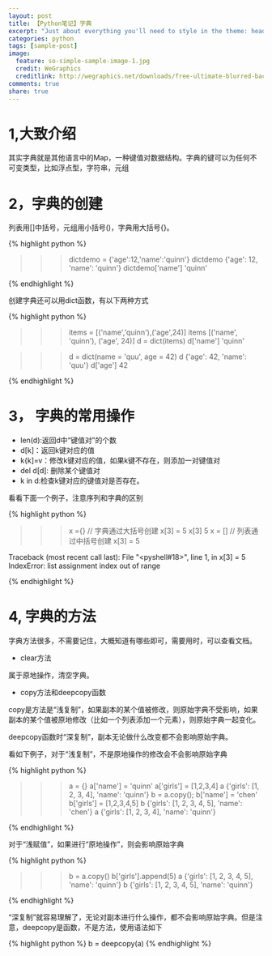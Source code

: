 ```yaml
---
layout: post
title: 【Python笔记】字典
excerpt: "Just about everything you'll need to style in the theme: headings, paragraphs, blockquotes, tables, code blocks, and more."
categories: python
tags: [sample-post]
image:
  feature: so-simple-sample-image-1.jpg
  credit: WeGraphics
  creditlink: http://wegraphics.net/downloads/free-ultimate-blurred-background-pack/
comments: true
share: true
---
```


# 1,大致介绍

其实字典就是其他语言中的Map，一种键值对数据结构。字典的键可以为任何不可变类型，比如浮点型，字符串，元组

# 2，字典的创建

列表用[]中括号，元组用小括号()，字典用大括号{}。

{% highlight python %}

>>> dictdemo = {'age':12,'name':'quinn'}
>>> dictdemo
{'age': 12, 'name': 'quinn'}
>>> dictdemo['name']
'quinn'

{% endhighlight %}

创建字典还可以用dict函数，有以下两种方式


{% highlight python %}

>>> items = [('name','quinn'),('age',24)]
>>> items
[('name', 'quinn'), ('age', 24)]
>>> d = dict(items)
>>> d['name']
'quinn'

>>> d = dict(name = 'quu', age = 42)
>>> d
{'age': 42, 'name': 'quu'}
>>> d['age']
42


{% endhighlight %}


# 3， 字典的常用操作

+ len(d):返回d中“键值对”的个数
+ d[k]：返回k键对应的值
+ k{k]=v：修改k键对应的值，如果k键不存在，则添加一对键值对
+ del d[d]: 删除某个键值对
+ k in d:检查k键对应的键值对是否存在。

看看下面一个例子，注意序列和字典的区别



{% highlight python %}

>>> x ={}   // 字典通过大括号创建
>>> x[3] = 5
>>> x[3]
5
>>> x = []   // 列表通过中括号创建
>>> x[3] = 5

Traceback (most recent call last):
  File "<pyshell#18>", line 1, in <module>
    x[3] = 5
IndexError: list assignment index out of range

{% endhighlight %}


# 4,  字典的方法

字典方法很多，不需要记住，大概知道有哪些即可，需要用时，可以查看文档。

+ clear方法

属于原地操作，清空字典。

+ copy方法和deepcopy函数

copy是方法是“浅复制”，如果副本的某个值被修改，则原始字典不受影响，如果副本的某个值被原地修改（比如一个列表添加一个元素），则原始字典一起变化。

deepcopy函数时“深复制”，副本无论做什么改变都不会影响原始字典。


看如下例子，对于“浅复制”，不是原地操作的修改会不会影响原始字典


{% highlight python %}

>>> a = {}
>>> a['name'] = 'quinn'
>>> a['girls'] = [1,2,3,4]
>>> a
{'girls': [1, 2, 3, 4], 'name': 'quinn'}
>>> b = a.copy();
>>> b['name'] = 'chen'
>>> b['girls'] = [1,2,3,4,5]
>>> b
{'girls': [1, 2, 3, 4, 5], 'name': 'chen'}
>>> a
{'girls': [1, 2, 3, 4], 'name': 'quinn'}


{% endhighlight %}

对于“浅赋值”，如果进行“原地操作”，则会影响原始字典

{% highlight python %}
>>> b = a.copy()
>>> b['girls'].append(5)
>>> a
{'girls': [1, 2, 3, 4, 5], 'name': 'quinn'}
>>> b
{'girls': [1, 2, 3, 4, 5], 'name': 'quinn'}
>>> 

{% endhighlight %}


“深复制”就容易理解了，无论对副本进行什么操作，都不会影响原始字典。但是注意，deepcopy是函数，不是方法，使用语法如下


{% highlight python %}
b = deepcopy(a)
{% endhighlight %}


